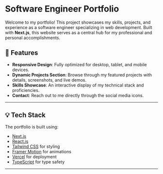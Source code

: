 # Software Engineer Portfolio

Welcome to my portfolio! This project showcases my skills, projects, and experience as a software engineer specializing in web development. Built with **Next.js**, this website serves as a central hub for my professional and personal accomplishments.

## 🚀 Features

- **Responsive Design**: Fully optimized for desktop, tablet, and mobile devices.
- **Dynamic Projects Section**: Browse through my featured projects with details, screenshots, and live demos.
- **Skills Showcase**: An interactive display of my technical stack and proficiencies.
- **Contact**: Reach out to me directly through the social media icons.

---

## 💡 Tech Stack

The portfolio is built using:

- [Next.js](https://nextjs.org/)
- [React.js](https://reactjs.org/)
- [Tailwind CSS](https://tailwindcss.com/) for styling
- [Framer Motion](https://www.framer.com/motion/) for animations
- [Vercel](https://vercel.com/) for deployment
- [TypeScript](https://www.typescriptlang.org/) for type safety

---
